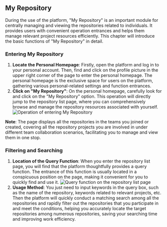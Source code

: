 ## My Repository

During the use of the platform, "My Repository" is an important module for centrally managing and viewing the repositories related to individuals. It provides users with convenient operation entrances and helps them manage relevant project resources efficiently. This chapter will introduce the basic functions of "My Repository" in detail.

### Entering My Repository

1. **Locate the Personal Homepage**: Firstly, open the platform and log in to your personal account. Then, find and click on the profile picture in the upper right corner of the page to enter the personal homepage. The personal homepage is the exclusive space for users on the platform, gathering various personal-related settings and function entrances.
2. **Click on "My Repository"**: On the personal homepage, carefully look for and click on the "My Repository" option. This operation will directly jump to the repository list page, where you can comprehensively browse and manage the repository resources associated with yourself.
![Operation of entering My Repository](/portal/personal-my-repository.png)

**Note**: The page displays all the repositories in the teams you joined or created, covering all the repository projects you are involved in under different team collaboration scenarios, facilitating you to manage and view them in one stop.

### Filtering and Searching

1. **Location of the Query Function**: When you enter the repository list page, you will find that the platform thoughtfully provides a query function. The entrance of this function is usually located in a conspicuous position on the page, making it convenient for you to quickly find and use it.
![Query function on the repository list page](/portal/personal-my-repository2.png)
2. **Usage Method**: You just need to input keywords in the query box, such as the name of the repository, keywords related to relevant projects, etc. Then the platform will quickly conduct a matching search among all the repositories and rapidly filter out the repositories that you participate in and meet the conditions, helping you accurately locate the target repositories among numerous repositories, saving your searching time and improving work efficiency. 